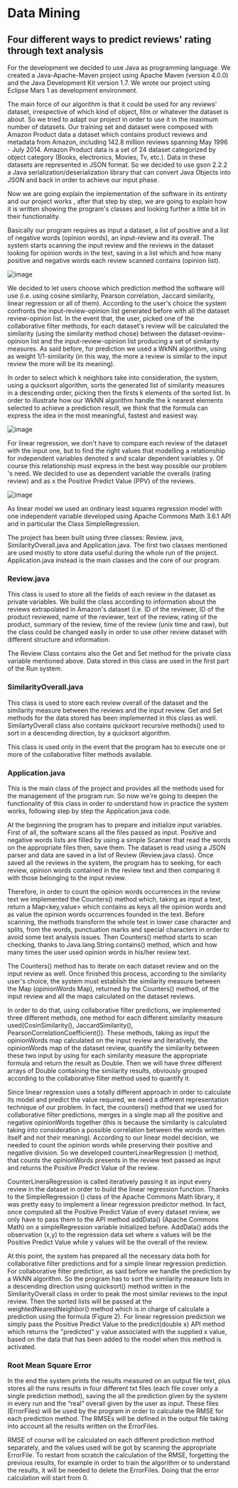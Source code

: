 # Data Mining

## Four different ways to predict reviews' rating through text analysis

For the development we decided to use Java as programming language. We created a Java-Apache-Maven project using Apache Maven (version 4.0.0) and the Java Development Kit version 1.7. We wrote our project using Eclipse Mars 1 as development environment.

The main force of our algorithm is that it could be used for any reviews' dataset, irrespective of which kind of object, film or whatever the dataset is about. So we tried to adapt our project in order to use it in the maximum number of datasets. Our training set and dataset were composed with Amazon Product data a dataset which contains product reviews and metadata from Amazon, including 142.8 million reviews spanning May 1996 - July 2014. Amazon Product data is a set of 24 dataset categorized by object category (Books, electronics, Movies, Tv, etc.). Data in these datasets are represented in JSON format. So we decided to use gson 2.2.2 a Java serialization/deserialization library that can convert Java Objects into JSON and back in order to achieve our input phase.

Now we are going explain the implementation of the software in its entirety and our project works , after that step by step, we are going to explain how it is written showing the program's classes and looking further a little bit in their functionality. 

Basically our program requires as input a dataset, a list of positive and a list of negative words (opinion words), an input-review and its overall. The system starts scanning the input review and the reviews in the dataset looking for opinion words in the text, saving in a list which and how many positive and negative words each review scanned contains (opinion list).
 
 ![image](https://cloud.githubusercontent.com/assets/24565161/21294724/19584d04-c544-11e6-91b6-49a46a49ac2f.png)
 
We decided to let users choose which prediction method the software will use (i.e. using cosine similarity, Pearson correlation, Jaccard similarity, linear regression or all of them). According to the user's choice the system confronts the input-review-opinion list generated before with all the dataset review-opinion list. In the event that, the user, picked one of the collaborative filter methods, for each dataset's review will be calculated the similarity (using the similarity method chose) between the dataset-review-opinion list and the input-review-opinion list producing a set of similarity measures. As said before, for prediction we used a WkNN algorithm, using as weight 1/1-similarity (in this way, the more a review is similar to the input review the more will be its meaning).

In order to select which k neighbors take into consideration, the system, using a quicksort algorithm, sorts the generated list of similarity measures in a descending order, picking then the firsts k elements of the sorted list. In order to illustrate how our WkNN algorithm handle the k nearest elements selected to achieve a prediction result, we think that the formula can express the idea in the most meaningful, fastest and easiest way.

![image](https://cloud.githubusercontent.com/assets/24565161/21294727/330f9c98-c544-11e6-9507-984cb51fcc8e.png)

For linear regression, we don't have to compare each review of the dataset with the input one, but to find the right values that modelling a relationship for independent variables denoted x and scalar dependent variables y. Of course this relationship must express in the best way possible our problem 's need. We decided to use as dependent variable the overalls (rating review) and as x the Positive Predict Value (PPV) of the reviews.

![image](https://cloud.githubusercontent.com/assets/24565161/21294730/3eaa2b68-c544-11e6-81b4-957bfe988643.png)

As linear model we used an ordinary least squares regression model with one independent variable developed using Apache Commons Math 3.6.1 API and in particular the Class SimpleRegression.

The project has been built using three classes: Review. java, SimilarityOverall.java and Application.java. The first two classes mentioned are used mostly to store data useful during the whole run of the project. Application.java instead is the main classes and the core of our program.

### Review.java

This class is used to store all the fields of each review in the dataset as private variables. We build the class according to information about the reviews extrapolated in Amazon's dataset (i.e. ID of the reviewer, ID of the product reviewed, name of the reviewer, text of the review, rating of the product, summary of the review, time of the review (unix time and raw), but the class could be changed easily in order to use other review dataset with different structure and information.

The Review Class contains also the Get and Set method for the private class variable mentioned above. Data stored in this class are used in the first part of the Run system.

### SimilarityOverall.java

This class is used to store each review overall of the dataset and the similarity measure between the reviews and the input review.
Get and Set methods for the data stored has been implemented in this class as well. SimilartyOverall class also contains quicksort recursive methods() used to sort in a descending direction, by a quicksort algorithm.

This class is used only in the event that the program has to execute one or more of the collaborative filter methods available.

### Application.java

This is the main class of the project and provides all the methods used for the management of the program run. So now we're going to deepen the functionality of this class in order to understand how in practice the system works, following step by step the Application.java code.

At the beginning the program has to prepare and initialize input variables. First of all, the software scans all the files passed as input. Positive and negative words lists are filled by using a simple Scanner that read the words on the appropriate files then, save them. The dataset is read using a JSON parser and data are saved in a list of Review (Review.java class). Once saved all the reviews in the system, the program has to seeking, for each review, opinion words contained in the review text and then comparing it with those belonging to the input review.

Therefore, in order to count the opinion words occurrences in the review text we implemented the Counters() method which, taking as input a text, return a Map\<key,value> which contains as keys all the opinion words and as value the opinion words occurrences founded in the text. Before scanning, the methods transform the whole text in lower case character and splits, from the words, punctuation marks and special characters in order to avoid some text analysis issues. Then Counters() method starts to scan checking, thanks to Java.lang.String.contains() method, which and how many times the user used opinion words in his/her review text.

The Counters() method has to iterate on each dataset review and on the input review as well. Once finished this process, according to the similarity user's choice, the system must establish the similarity measure between the Map (opinionWords Map), returned by the Counters() method, of the input review and all the maps calculated on the dataset reviews. 

In order to do that, using collaborative filter predictions, we implemented three different methods, one method for each different similarity measure used(CosinSimilarity(), JaccardSimilarity(), PearsonCorrelationCoefficient()). These methods, taking as input the opinionWords map calculated on the input review and iteratively, the opinionWords map of the dataset review, quantify the similarity between these two input by using for each similarity measure the appropriate formula and return the result as Double. Then we will have three different arrays of Double containing the similarity results, obviously grouped according to the collaborative filter method used to quantify it.

Since linear regression uses a totally different approach in order to calculate its model and predict the value required, we need a different representation technique of our problem. In fact, the counters() method that we used for collaborative filter predictions, merges in a single map all the positive and negative opinionWords together (this is because the similarity is calculated taking into consideration a possible correlation between the words written itself and not their meaning). According to our linear model decision, we needed to count the opinion words while preserving their positive and negative division. So we developed counterLinearRegression () method, that counts the opinionWords presents in the review text passed as input and returns the Positive Predict Value of the review.

CounterLineraRegression is called iteratively passing it as input every review in the dataset in order to build the linear regression function. Thanks to the SimpleRegression () class of the Apache Commons Math library, it was pretty easy to implement a linear regression predictor method. In fact, once computed all the Positive Predict Value of every dataset review, we only have to pass them to the API method addData() (Apache Commons Math) on a simpleRegression variable initialized before. AddData() adds the observation (x,y) to the regression data set where x values will be the Positive Predict Value while y values will be the overall of the review.

At this point, the system has prepared all the necessary data both for collaborative filter predictions and for a simple linear regression prediction. For collaborative filter prediction, as said before we handle the prediction by a WkNN algorithm. So the program has to sort the similarity measure lists in a descending direction using quicksort() method written in the SimilarityOverall class in order to peak the most similar reviews to the input review. Then the sorted lists will be passed at the weightedNearestNeighbor() method which is in charge of calculate a prediction using the formula (Figure 2). For linear regression prediction we simply pass the Positive Predict Value to the predict(double x) API method which returns the "predicted" y value associated with the supplied x value, based on the data that has been added to the model when this method is activated.

### Root Mean Square Error

In the end the system prints the results measured on an output file text, plus stores all the runs results in four different txt files (each file cover only a single prediction method), saving the all the prediction given by the system in every run and the “real“ overall given by the user as input. These files (ErrorFiles) will be used by the program in order to calculate the RMSE for each prediction method. The RMSEs will be defined in the output file taking into account all the results written on the ErrorFiles. 

RMSE of course will be calculated on each different prediction method separately, and the values used will be got by scanning the appropriate ErrorFile. To restart from scratch the calculation of the RMSE, forgetting the previous results, for example in order to train the algorithm or to understand the results, it will be needed to delete the ErrorFiles. Doing that the error calculation will start from 0.
